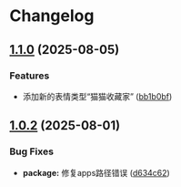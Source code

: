 # Changelog

## [1.1.0](https://github.com/DenFengLai/karin-plugin-df/compare/v1.0.2...v1.1.0) (2025-08-05)


### Features

* 添加新的表情类型“猫猫收藏家” ([bb1b0bf](https://github.com/DenFengLai/karin-plugin-df/commit/bb1b0bf69b691f4066e7794fc1054298cde7bb4b))

## [1.0.2](https://github.com/DenFengLai/karin-plugin-df/compare/v1.0.1...v1.0.2) (2025-08-01)


### Bug Fixes

* **package:** 修复apps路径错误 ([d634c62](https://github.com/DenFengLai/karin-plugin-df/commit/d634c626121d3b04f8430f1306a84befbf1568fd))
